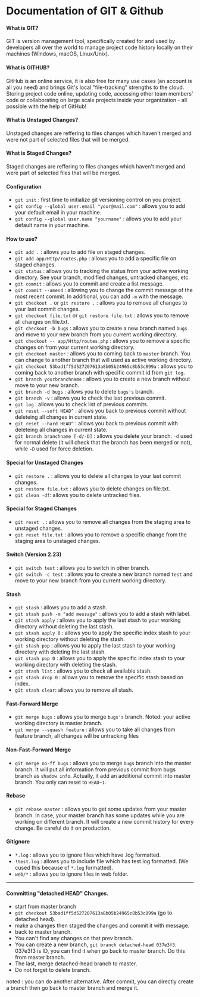 # Documentation of GIT & Github

#### What is GIT?

GIT is version management tool, specifically created for and used by developers all over the world to manage project code history locally on their machines (Windows, macOS, Linux/Unix).

#### What is GITHUB?

GitHub is an online service, it is also free for many use cases (an account is all you need) and brings Git's local "file-tracking" strengths to the cloud. Storing project code online, updating code, accessing other team members' code or collaborating on large scale projects inside your organization - all possible with the help of GitHub!

#### What is Unstaged Changes?

Unstaged changes are reffering to files changes which haven't merged and were not part of selected files that will be merged.

#### What is Staged Changes?

Staged changes are reffering to files changes which haven't merged and were part of selected files that will be merged.

#### Configuration

- `git init` : first time to initialize git versioning control on you project.
- `git config --global user.email "your@mail.com"` : allows you to add your default email in your machine.
- `git config --global user.name "yourname"` : allows you to add your default name in your machine.

#### How to use?

- `git add .` : allows you to add file on staged changes.
- `git add app/Http/routes.php` : allows you to add a specific file on staged changes.
- `git status` : allows you to tracking the status from your active working directory. See your branch, modified changes, untracked changes, etc.
- `git commit` : allows you to commit and create a list message.
- `git commit --amend` : allowing you to change the commit message of the most recent commit. In additional, you can add `-m` with the message.
- `git checkout .` or `git restore .` : allows you to remove all changes to your last commit changes.
- `git checkout file.txt` or `git restore file.txt` : allows you to remove all changes on file.txt.
- `git checkout -b bugs` : allows you to create a new branch named `bugs` and move to your new branch from you current working directory.
- `git checkout -- app/Http/routes.php` : allows you to remove a specific changes on from your current working directory.
- `git checkout master` : allows you to coming back to `master` branch. You can change to another branch that will used as active working directory.
- `git checkout 53bad1ff5d527207613a8b05b24965c8b53c899a` : allows you to coming back to another branch with specific commit id from `git log`.
- `git branch yourbranchname` : allows you to create a new branch without move to your new branch.
- `git branch -d bugs` : allows you to delete `bugs's` branch.
- `git branch -v` : allows you to check the last previous commit.
- `git log` : allows you to check list of previous commits.
- `git reset --soft HEAD^` : allows you back to previous commit without deleteing all changes in current state.
- `git reset --hard HEAD^` : allows you back to previous commit with deleteing all changes in current state.
- `git branch branchname [-d/-D]` : allows you delete your branch. `-d` used for normal delete (it will check that the branch has been merged or not), while `-D` used for force deletion.

#### Special for Unstaged Changes

- `git restore .` : allows you to delete all changes to your last commit changes.
- `git restore file.txt` : allows you to delete changes on file.txt.
- `git clean -df`: allows you to delete untracked files.

#### Special for Staged Changes

- `git reset .` : allows you to remove all changes from the staging area to unstaged changes.
- `git reset file.txt` : allows you to remove a specific change from the staging area to unstaged changes.

#### Switch (Version 2.23)

- `git switch test` : allows you to switch in other branch.
- `git switch -c test` : allows you to create a new branch named `test` and move to your new branch from you current working directory.

#### Stash
- `git stash` : allows you to add a stash.
- `git stash push -m "add message"` : allows you to add a stash with label.
- `git stash apply` : allows you to apply the last stash to your working directory without deleting the last stash.
- `git stash apply 0` : allows you to apply the specific index stash to your working directory without deleting the stash.
- `git stash pop` : allows you to apply the last stash to your working directory with deleting the last stash.
- `git stash pop 0` : allows you to apply the specific index stash to your working directory with deleting the stash.
- `git stash list` : allows you to check all available stash.
- `git stash drop 0` : allows you to remove the specific stash based on index.
- `git stash clear`: allows you to remove all stash.

#### Fast-Forward Merge
- `git merge bugs` : allows you to merge `bugs's` branch. Noted: your active working directory is master branch.
- `git merge --squash feature` : allows you to take all changes from feature branch, all changes will be untracking files

#### Non-Fast-Forward Merge
- `git merge no-ff bugs` : allows you to merge `bugs` branch into the master branch. It will put all information from previous commit from bugs branch as `shadow info`. Actually, it add an additional commit into master branch. You only can reset to `HEAD~1`.

#### Rebase
- `git rebase master` : allows you to get some updates from your master branch. In case, your master branch has some updates while you are working on different branch. It will create a new commit history for every change. Be careful do it on production.

#### Gitignore
- `*.log` : allows you to ignore files which have .log formatted.
- `!test.log` : allows you to include file which has test.log formatted. (We cused this because of `*.log` formatted).
- `web/*` : allows you to ignore files in web folder.

*** 
#### Committing "detached HEAD" Changes.
- start from master branch
- `git checkout 53bad1ff5d527207613a8b05b24965c8b53c899a` (go to detached head).
- make a changes then staged the changes and commit it with message.
- back to master branch.
- You can't find any changes on that prev branch.
- You can create a new branch, `git branch detached-head 037e3f3`.  037e3f3 is ID, you can find it when go back to master branch. Do this from master branch.
- The last, merge detached-head branch to master.
- Do not forget to delete branch.

noted : you can do another alternative. After commit, you can directly create a branch then go back to master branch and merge it.
